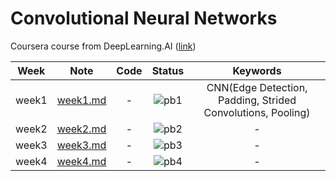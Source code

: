 # Convolutional Neural Networks
Coursera course from DeepLearning.AI ([link](https://www.coursera.org/learn/convolutional-neural-networks?specialization=deep-learning))

<div align="center">

| **Week** |                                              **Note**                                             |                                                 **Code**                                                |              **Status**              |                    **Keywords**                     |
|:--------:|:-------------------------------------------------------------------------------------------------:|:-------------------------------------------------------------------------------------------------------:|:------------------------------------:|:-------------------------------------------------------------------------------------------------------:|
|   week1  | [week1.md](https://github.com/yixiaowang2001/Deep-Learning_Notes/blob/main/Course4/note/week1.md) | - | ![pb1](https://progress-bar.dev/0) |  CNN(Edge Detection, Padding, Strided Convolutions, Pooling)  |
|   week2  | [week2.md](https://github.com/yixiaowang2001/Deep-Learning_Notes/blob/main/Course4/note/week2.md) | - | ![pb2](https://progress-bar.dev/0) |  -  |
|   week3  | [week3.md](https://github.com/yixiaowang2001/Deep-Learning_Notes/blob/main/Course4/note/week3.md) | - | ![pb3](https://progress-bar.dev/0) |  -  |
|   week4  | [week4.md](https://github.com/yixiaowang2001/Deep-Learning_Notes/blob/main/Course4/note/week4.md) | - | ![pb4](https://progress-bar.dev/0) |  -  |

</div>